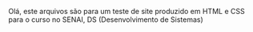 Olá,
este arquivos são para um teste de site produzido em HTML e CSS para o curso no SENAI, DS (Desenvolvimento de Sistemas)
